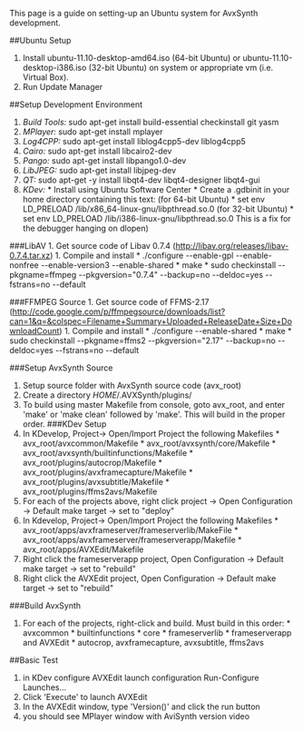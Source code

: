 This page is a guide on setting-up an Ubuntu system for AvxSynth development.

##Ubuntu Setup
  1. Install ubuntu-11.10-desktop-amd64.iso (64-bit Ubuntu) or ubuntu-11.10-desktop-i386.iso (32-bit Ubuntu) on system or appropriate vm (i.e. Virtual Box).
  1. Run Update Manager

##Setup Development Environment

  1. *Build Tools:* sudo apt-get install build-essential checkinstall git yasm
  1. *MPlayer:* sudo apt-get install  mplayer
  1. *Log4CPP:* sudo apt-get install liblog4cpp5-dev liblog4cpp5
  1. *Cairo:* sudo apt-get install libcairo2-dev
  1. *Pango:* sudo apt-get install libpango1.0-dev
  1. *LibJPEG:* sudo apt-get install libjpeg-dev
  1. *QT:* sudo apt-get -y install libqt4-dev libqt4-designer libqt4-gui
  1. *KDev:*
    * Install using Ubuntu Software Center
    * Create a .gdbinit in your home directory containing this text: (for 64-bit Ubuntu)
    * set env LD_PRELOAD /lib/x86_64-linux-gnu/libpthread.so.0 (for 32-bit Ubuntu)
    * set env LD_PRELOAD /lib/i386-linux-gnu/libpthread.so.0 This is a fix for the debugger hanging on dlopen)

###LibAV
    1. Get source code of Libav 0.7.4 (http://libav.org/releases/libav-0.7.4.tar.xz)
    1. Compile and install
      * ./configure --enable-gpl --enable-nonfree --enable-version3 --enable-shared
      * make
      * sudo checkinstall --pkgname=ffmpeg --pkgversion="0.7.4" --backup=no --deldoc=yes --fstrans=no --default

###FFMPEG Source
    1. Get source code of FFMS-2.17 (http://code.google.com/p/ffmpegsource/downloads/list?can=1&q=&colspec=Filename+Summary+Uploaded+ReleaseDate+Size+DownloadCount)
    1. Compile and install
      * ./configure --enable-shared
      * make
      * sudo checkinstall --pkgname=ffms2 --pkgversion="2.17" --backup=no --deldoc=yes --fstrans=no --default

###Setup AvxSynth Source
  1. Setup source folder with AvxSynth source code (avx_root)
  1. Create a directory $HOME$/.AVXSynth/plugins/
  1. To build using master Makefile from console, goto avx_root, and enter 'make' or 'make clean' followed by 'make'.  This will build in the proper order.
###KDev Setup
  1. In KDevelop, Project-> Open/Import Project the following Makefiles
    * avx_root/avxcommon/Makefile
    * avx_root/avxsynth/core/Makefile
    * avx_root/avxsynth/builtinfunctions/Makefile
    * avx_root/plugins/autocrop/Makefile
    * avx_root/plugins/avxframecapture/Makefile
    * avx_root/plugins/avxsubtitle/Makefile
    * avx_root/plugins/ffms2avs/Makefile
  1. For each of the projects above, right click project -> Open Configuration -> Default make target -> set to "deploy"
  1. In Kdevelop, Project-> Open/Import Project the following Makefiles
    * avx_root/apps/avxframeserver/frameserverlib/MakeFile
    * avx_root/apps/avxframeserver/frameserverapp/Makefile
    * avx_root/apps/AVXEdit/Makefile
  1. Right click the frameserverapp project, Open Configuration -> Default make target -> set to "rebuild"
  1. Right click the AVXEdit project, Open Configuration -> Default make target -> set to "rebuild"

###Build AvxSynth
  1. For each of the projects, right-click and build.  Must build in this order:
    * avxcommon
    * builtinfunctions 
    * core
    * frameserverlib
    * frameserverapp and AVXEdit
    * autocrop, avxframecapture, avxsubtitle, ffms2avs

##Basic Test
  1. in KDev configure AVXEdit launch configuration Run-Configure Launches...
  1. Click 'Execute' to launch AVXEdit
  1. In the AVXEdit window, type 'Version()' and click the run button
  1. you should see MPlayer window with AviSynth version video